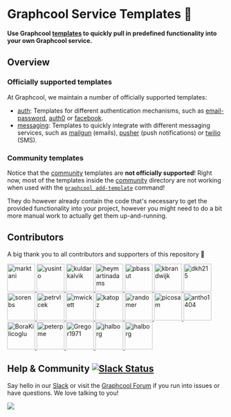 # Graphcool Service Templates 🎁

**Use Graphcool [templates](https://docs-next.graph.cool/reference/service-definition/templates-zeiv8phail) to quickly pull in predefined functionality into your own Graphcool service.**

## Overview

###  Officially supported templates

At Graphcool, we maintain a number of officially supported templates:

- [auth](./auth): Templates for different authentication mechanisms, such as [email-password](./auth/email-password), [auth0](./auth/auth0) or [facebook](./auth/facebook).
- [messaging](./messaging): Templates to quickly integrate with different messaging services, such as [mailgun](./messaging/mailgun) (emails), [pusher](./messaging/pusher) (push notifications) or [twilio](./messaging/twilio) (SMS).

### Community templates

Notice that the [community](./community) templates are **not officially supported**! Right now, most of the templates inside the [community](./community) directory are not working when used with the [`graphcool add-template`](https://docs-next.graph.cool/reference/graphcool-cli/commands-aiteerae6l#add-template) command! 

They do however already contain the code that's necessary to get the provided functionality into your project, however you might need to do a bit more manual work to actually get them up-and-running.


## Contributors

A big thank you to all contributors and supporters of this repository 💚

<a href="https://github.com/marktani/" target="_blank">
  <img src="https://github.com/marktani.png?size=64" width="64" height="64" alt="marktani">
</a>
<a href="https://github.com/yusinto/" target="_blank">
  <img src="https://github.com/yusinto.png?size=64" width="64" height="64" alt="yusinto">
</a>
<a href="https://github.com/kuldarkalvik/" target="_blank">
  <img src="https://github.com/kuldarkalvik.png?size=64" width="64" height="64" alt="kuldarkalvik">
</a>
<a href="https://github.com/heymartinadams/" target="_blank">
  <img src="https://github.com/heymartinadams.png?size=64" width="64" height="64" alt="heymartinadams">
</a>
<a href="https://github.com/pbassut/" target="_blank">
  <img src="https://github.com/pbassut.png?size=64" width="64" height="64" alt="pbassut">
</a>
<a href="https://github.com/kbrandwijk/" target="_blank">
  <img src="https://github.com/kbrandwijk.png?size=64" width="64" height="64" alt="kbrandwijk">
</a>
<a href="https://github.com/dkh215/" target="_blank">
  <img src="https://github.com/dkh215.png?size=64" width="64" height="64" alt="dkh215">
</a>
<a href="https://github.com/sorenbs/" target="_blank">
  <img src="https://github.com/sorenbs.png?size=64" width="64" height="64" alt="sorenbs">
</a>
<a href="https://github.com/petrvlcek/" target="_blank">
  <img src="https://github.com/petrvlcek.png?size=64" width="64" height="64" alt="petrvlcek">
</a>
<a href="https://github.com/mwickett/" target="_blank">
  <img src="https://github.com/mwickett.png?size=64" width="64" height="64" alt="mwickett">
</a>
<a href="https://github.com/katopz/" target="_blank">
  <img src="https://github.com/katopz.png?size=64" width="64" height="64" alt="katopz">
</a>
<a href="https://github.com/randomer/" target="_blank">
  <img src="https://github.com/randomer.png?size=64" width="64" height="64" alt="randomer">
</a>
<a href="https://github.com/picosam/" target="_blank">
  <img src="https://github.com/picosam.png?size=64" width="64" height="64" alt="picosam">
</a>
<a href="https://github.com/antho1404/" target="_blank">
  <img src="https://github.com/antho1404.png?size=64" width="64" height="64" alt="antho1404">
</a>
<a href="https://github.com/BoraKilicoglu/" target="_blank">
  <img src="https://github.com/BoraKilicoglu.png?size=64" width="64" height="64" alt="BoraKilicoglu">
</a>
<a href="https://github.com/peterpme/" target="_blank">
  <img src="https://github.com/peterpme.png?size=64" width="64" height="64" alt="peterpme">
</a>
<a href="https://github.com/Gregor1971/" target="_blank">
  <img src="https://github.com/Gregor1971.png?size=64" width="64" height="64" alt="Gregor1971">
</a>
<a href="https://github.com/jhalborg/" target="_blank">
  <img src="https://github.com/jhalborg.png?size=64" width="64" height="64" alt="jhalborg">
</a>
<a href="https://github.com/felipesabino/" target="_blank">
  <img src="https://github.com/felipesabino.png?size=64" width="64" height="64" alt="jhalborg">
</a>

## Help & Community [![Slack Status](https://slack.graph.cool/badge.svg)](https://slack.graph.cool)

Say hello in our [Slack](http://slack.graph.cool/) or visit the [Graphcool Forum](https://www.graph.cool/forum) if you run into issues or have questions. We love talking to you!

![](http://i.imgur.com/5RHR6Ku.png)
